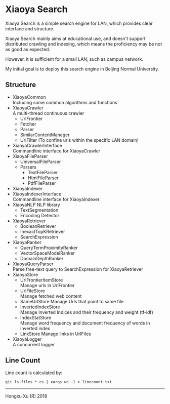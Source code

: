 # Xiaoya Search

Xiaoya Search is a simple search engine for LAN, which provides clear interface and structure.

Xiaoya Search mainly aims at educational use, and doesn't support distributed crawling and indexing, which means the proficiency may be not as good as expected.

However, it is sufficient for a small LAN, such as campus network. 

My initial goal is to deploy this search engine in Beijing Normal University.

## Structure

- XiaoyaCommon  
  Including some common algorithms and functions
- XiaoyaCrawler  
  A multi-thread continuous crawler
    - UrlFrontier
	- Fetcher
	- Parser
	- SimilarContentManager
	- UrlFilter (To confine urls within the specific LAN domain)
- XiaoyaCrawlerInterface  
  Commandline interface for XiaoyaCrawler
- XiaoyaFileParser
	- UniversalFileParser
	- Parsers
		- TextFileParser
		- HtmlFileParser
		- PdfFileParser
- XiaoyaIndexer
- XiaoyaIndexerInterface  
  Commandline interface for XiaoyaIndexer
- XiaoyaNLP
  NLP library
	- TextSegmentation
	- Encoding Detector
- XiaoyaRetriever
	- BooleanRetriever
	- InexactTopKRetriever
	- SearchExpression
- XiaoyaRanker
	- QueryTermProximityRanker
	- VectorSpaceModelRanker
	- DomainDepthRanker
- XiaoyaQueryParser  
  Parse free-text query to SearchExpression for XiaoyaRetriever
- XiaoyaStore
	- UrlFrontierItemStore  
	  Manage urls in UrlFrontier
	- UrlFileStore  
	  Manage fetched web content
    - SameUrlStore
	  Manage Urls that point to same file
	- InvertedIndexStore  
	  Manage Inverted Indices and their frequency and weight (tf-idf)
	- IndexStatStore  
	  Manage word frequency and document frequency of words in inverted index
	- LinkStore
		Manage links in UrlFiles
- XiaoyaLogger  
  A concurrent logger

## Line Count

Line count is calculated by: 

``` shell
git ls-files *.cs | xargs wc -l > linecount.txt
```

  ---

  Hongxu Xu (R) 2018